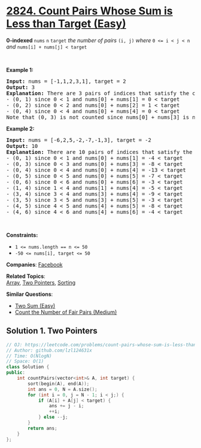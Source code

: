 # [2824. Count Pairs Whose Sum is Less than Target (Easy)](https://leetcode.com/problems/count-pairs-whose-sum-is-less-than-target)

<strong>0-indexed</strong>
<code>nums</code>
<code>n</code>
<code>target</code>
<em>the number of pairs</em>
<code>(i, j)</code>
<em>where</em>
<code>0 &lt;= i &lt; j &lt; n</code>
<em>and</em>
<code>nums[i] + nums[j] &lt; target</code>
<p>&nbsp;</p>
<p><strong class="example">Example 1:</strong></p>
<pre><strong>Input:</strong> nums = [-1,1,2,3,1], target = 2
<strong>Output:</strong> 3
<strong>Explanation:</strong> There are 3 pairs of indices that satisfy the conditions in the statement:
- (0, 1) since 0 &lt; 1 and nums[0] + nums[1] = 0 &lt; target
- (0, 2) since 0 &lt; 2 and nums[0] + nums[2] = 1 &lt; target 
- (0, 4) since 0 &lt; 4 and nums[0] + nums[4] = 0 &lt; target
Note that (0, 3) is not counted since nums[0] + nums[3] is not strictly less than the target.
</pre>
<p><strong class="example">Example 2:</strong></p>
<pre><strong>Input:</strong> nums = [-6,2,5,-2,-7,-1,3], target = -2
<strong>Output:</strong> 10
<strong>Explanation:</strong> There are 10 pairs of indices that satisfy the conditions in the statement:
- (0, 1) since 0 &lt; 1 and nums[0] + nums[1] = -4 &lt; target
- (0, 3) since 0 &lt; 3 and nums[0] + nums[3] = -8 &lt; target
- (0, 4) since 0 &lt; 4 and nums[0] + nums[4] = -13 &lt; target
- (0, 5) since 0 &lt; 5 and nums[0] + nums[5] = -7 &lt; target
- (0, 6) since 0 &lt; 6 and nums[0] + nums[6] = -3 &lt; target
- (1, 4) since 1 &lt; 4 and nums[1] + nums[4] = -5 &lt; target
- (3, 4) since 3 &lt; 4 and nums[3] + nums[4] = -9 &lt; target
- (3, 5) since 3 &lt; 5 and nums[3] + nums[5] = -3 &lt; target
- (4, 5) since 4 &lt; 5 and nums[4] + nums[5] = -8 &lt; target
- (4, 6) since 4 &lt; 6 and nums[4] + nums[6] = -4 &lt; target
</pre>
<p>&nbsp;</p>
<p><strong>Constraints:</strong></p>
<ul>
	<li><code>1 &lt;= nums.length == n &lt;= 50</code></li>
	<li><code>-50 &lt;= nums[i], target &lt;= 50</code></li>
</ul>

**Companies**:
[Facebook](https://leetcode.com/company/facebook)

**Related Topics**:  
[Array](https://leetcode.com/tag/array/), [Two Pointers](https://leetcode.com/tag/two-pointers/), [Sorting](https://leetcode.com/tag/sorting/)

**Similar Questions**:
* [Two Sum (Easy)](https://leetcode.com/problems/two-sum/)
* [Count the Number of Fair Pairs (Medium)](https://leetcode.com/problems/count-the-number-of-fair-pairs/)

## Solution 1. Two Pointers

```cpp
// OJ: https://leetcode.com/problems/count-pairs-whose-sum-is-less-than-target
// Author: github.com/lzl124631x
// Time: O(NlogN)
// Space: O(1)
class Solution {
public:
    int countPairs(vector<int>& A, int target) {
        sort(begin(A), end(A));
        int ans = 0, N = A.size();
        for (int i = 0, j = N - 1; i < j;) {
            if (A[i] + A[j] < target) {
                ans += j - i;
                ++i;
            } else --j;
        }
        return ans;
    }
};
```